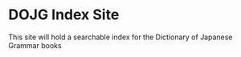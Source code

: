 # DOJG Index Site

This site will hold a searchable index for the Dictionary of Japanese Grammar books
